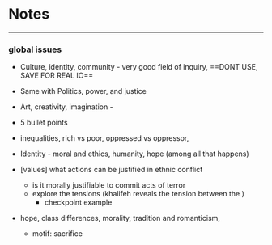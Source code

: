 # Notes
---
### global issues
- Culture, identity, community - very good field of inquiry, ==DONT USE, SAVE FOR REAL IO==
- Same with Politics, power, and justice
- Art, creativity, imagination - 

- 5 bullet points

- inequalities, rich vs poor, oppressed vs oppressor, 

- Identity - moral and ethics, humanity, hope (among all that happens)
- [values] what actions can be justified in ethnic conflict
	- is it morally justifiable to commit acts of terror
	- explore the tensions (khalifeh reveals the tension between the )
		- checkpoint example
- hope, class differences, morality, tradition and romanticism, 
	- motif: sacrifice